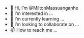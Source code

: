- 👋 Hi, I’m @MiltonMassuanganhe
- 👀 I’m interested in ...
- 🌱 I’m currently learning ...
- 💞️ I’m looking to collaborate on ...
- 📫 How to reach me ...

<!---
MiltonMassuanganhe/MiltonMassuanganhe is a ✨ special ✨ repository because its `README.md` (this file) appears on your GitHub profile.
You can click the Preview link to take a look at your changes.
--->
